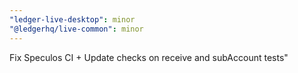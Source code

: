 ```yaml
---
"ledger-live-desktop": minor
"@ledgerhq/live-common": minor
---
```


Fix Speculos CI + Update checks on receive and subAccount tests"

